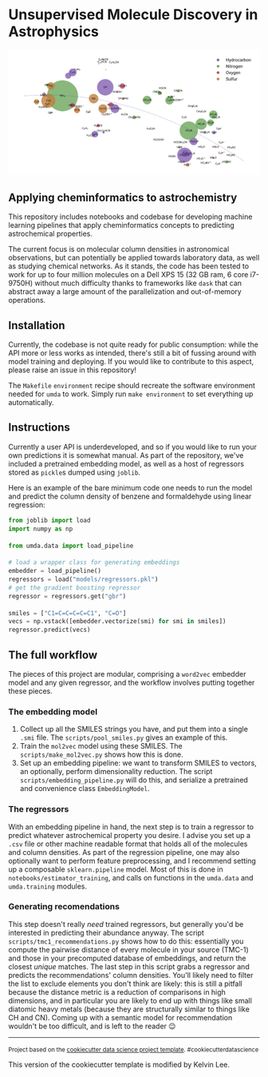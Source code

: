 # Unsupervised Molecule Discovery in Astrophysics

![umap-image](umap_image.png)

## Applying cheminformatics to astrochemistry

This repository includes notebooks and codebase for developing machine learning
pipelines that apply cheminformatics concepts to predicting astrochemical properties.

The current focus is on molecular column densities in astronomical observations,
but can potentially be applied towards laboratory data, as well as studying chemical
networks. As it stands, the code has been tested to work for up to four million
molecules on a Dell XPS 15 (32 GB ram, 6 core i7-9750H) without much difficulty
thanks to frameworks like `dask` that can abstract away a large amount of the
parallelization and out-of-memory operations.

## Installation

Currently, the codebase is not quite ready for public consumption: while the
API more or less works as intended, there's still a bit of fussing around with
model training and deploying. If you would like to contribute to this aspect,
please raise an issue in this repository!

The `Makefile` `environment` recipe should recreate the software environment
needed for `umda` to work. Simply run `make environment` to set everything
up automatically.

## Instructions

Currently a user API is underdeveloped, and so if you would like to run your
own predictions it is somewhat manual. As part of the repository, we've included
a pretrained embedding model, as well as a host of regressors stored as `pickle`s
dumped using `joblib`.

Here is an example of the bare minimum code one needs to run the model and
predict the column density of benzene and formaldehyde using linear regression:

```python
from joblib import load
import numpy as np

from umda.data import load_pipeline

# load a wrapper class for generating embeddings
embedder = load_pipeline()
regressors = load("models/regressors.pkl")
# get the gradient boosting regressor
regressor = regressors.get("gbr")

smiles = ["C1=C=C=C=C=C1", "C=O"]
vecs = np.vstack([embedder.vectorize(smi) for smi in smiles])
regressor.predict(vecs)
```

## The full workflow

The pieces of this project are modular, comprising a `word2vec` embedder model
and any given regressor, and the workflow involves putting together these pieces.

### The embedding model

1. Collect up all the SMILES strings you have, and put them into a single `.smi` file. The `scripts/pool_smiles.py` gives an example of this.
2. Train the `mol2vec` model using these SMILES. The `scripts/make_mol2vec.py` shows how this is done.
3. Set up an embedding pipeline: we want to transform SMILES to vectors, an optionally, perform dimensionality reduction. The script `scripts/embedding_pipeline.py` will do this, and serialize a pretrained and convenience class `EmbeddingModel`.

### The regressors

With an embedding pipeline in hand, the next step is to train a regressor to predict whatever astrochemical property you desire. I advise you set up a `.csv` file or other machine readable format that holds all of the molecules and column densities. As part of the regression pipeline, one may also optionally want to perform feature preprocessing, and I recommend setting up a composable `sklearn.pipeline` model. Most of this is done in `notebooks/estimator_training`, and calls on functions in the `umda.data` and `umda.training` modules.

### Generating recomendations

This step doesn't really _need_ trained regressors, but generally you'd be interested in predicting their abundance anyway. The script `scripts/tmc1_recommendations.py` shows how to do this: essentially you compute the pairwise distance of every molecule in your source (TMC-1) and those in your precomputed database of embeddings, and return the closest _unique_ matches. The last step in this script grabs a regressor and predicts the recommendations' column densities. You'll likely need to filter the list to exclude elements you don't think are likely: this is still a pitfall because the distance metric is a reduction of comparisons in high dimensions, and in particular you are likely to end up with things like small diatomic heavy metals (because they are structurally similar to things like CH and CN). Coming up with a semantic model for recommendation wouldn't be too difficult, and is left to the reader 😉

--------

<p><small>Project based on the <a target="_blank" href="https://drivendata.github.io/cookiecutter-data-science/">cookiecutter data science project template</a>. #cookiecutterdatascience</small></p>
This version of the cookiecutter template is modified by Kelvin Lee.

